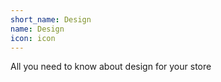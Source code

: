 ```yaml
---
short_name: Design
name: Design
icon: icon
---
```


All you need to know about design for your store
